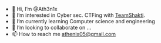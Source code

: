- 👋 Hi, I’m @Ath3n1x
- 👀 I’m interested in Cyber sec. CTFing with [TeamShakti](https://github.com/Team-Shakti).
- 🌱 I’m currently learning Computer science and engineering
- 💞️ I’m looking to collaborate on ...
- 📫 How to reach me athenix05@gmail.com

<!---
Ath3n1x/Ath3n1x is a ✨ special ✨ repository because its `README.md` (this file) appears on your GitHub profile.
You can click the Preview link to take a look at your changes.
--->
